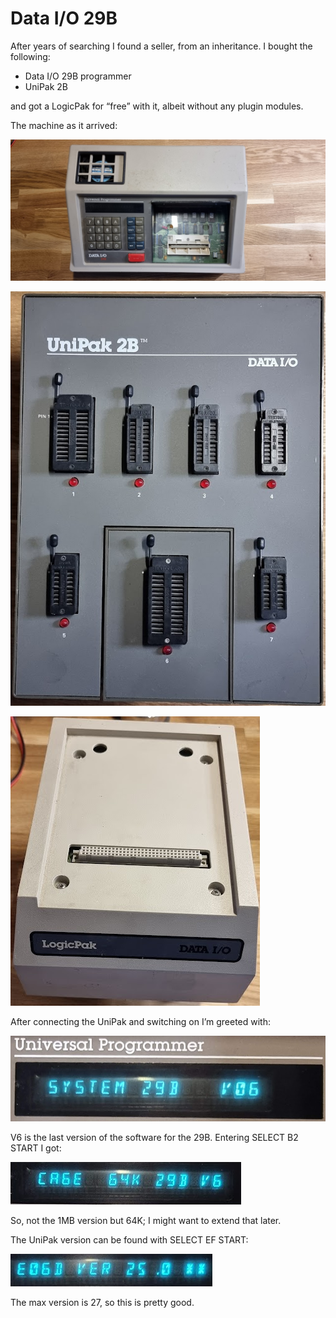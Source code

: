 # Data I/O 29B

After years of searching I found a seller, from an inheritance. I bought the following:

- Data I/O 29B programmer
- UniPak 2B

and got a LogicPak for “free” with it, albeit without any plugin modules.

The machine as it arrived:

![](./attachments/image-20230915-172357.png)

![](./attachments/image-20230915-172440.png)

![](./attachments/image-20230915-172511.png)

After connecting the UniPak and switching on I’m greeted with:

![](./attachments/image-20230915-172601.png)

V6 is the last version of the software for the 29B. Entering SELECT B2 START I got:

![](./attachments/image-20230915-172707.png)

So, not the 1MB version but 64K; I might want to extend that later.

The UniPak version can be found with SELECT EF START:

![](./attachments/image-20230915-172810.png)

The max version is 27, so this is pretty good.